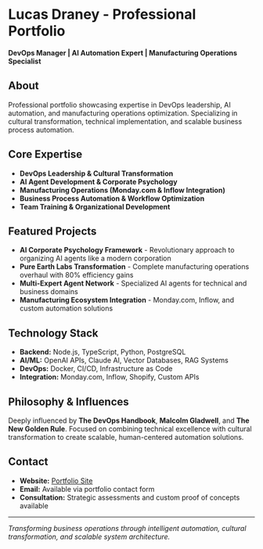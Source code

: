 # Lucas Draney - Professional Portfolio

**DevOps Manager | AI Automation Expert | Manufacturing Operations Specialist**

## About

Professional portfolio showcasing expertise in DevOps leadership, AI automation, and manufacturing operations optimization. Specializing in cultural transformation, technical implementation, and scalable business process automation.

## Core Expertise

- **DevOps Leadership & Cultural Transformation**
- **AI Agent Development & Corporate Psychology**
- **Manufacturing Operations (Monday.com & Inflow Integration)**
- **Business Process Automation & Workflow Optimization**
- **Team Training & Organizational Development**

## Featured Projects

- **AI Corporate Psychology Framework** - Revolutionary approach to organizing AI agents like a modern corporation
- **Pure Earth Labs Transformation** - Complete manufacturing operations overhaul with 80% efficiency gains
- **Multi-Expert Agent Network** - Specialized AI agents for technical and business domains
- **Manufacturing Ecosystem Integration** - Monday.com, Inflow, and custom automation solutions

## Technology Stack

- **Backend:** Node.js, TypeScript, Python, PostgreSQL
- **AI/ML:** OpenAI APIs, Claude AI, Vector Databases, RAG Systems
- **DevOps:** Docker, CI/CD, Infrastructure as Code
- **Integration:** Monday.com, Inflow, Shopify, Custom APIs

## Philosophy & Influences

Deeply influenced by **The DevOps Handbook**, **Malcolm Gladwell**, and **The New Golden Rule**. Focused on combining technical excellence with cultural transformation to create scalable, human-centered automation solutions.

## Contact

- **Website:** [Portfolio Site](https://ldraney.github.io/portfolio)
- **Email:** Available via portfolio contact form
- **Consultation:** Strategic assessments and custom proof of concepts available

---

*Transforming business operations through intelligent automation, cultural transformation, and scalable system architecture.*
